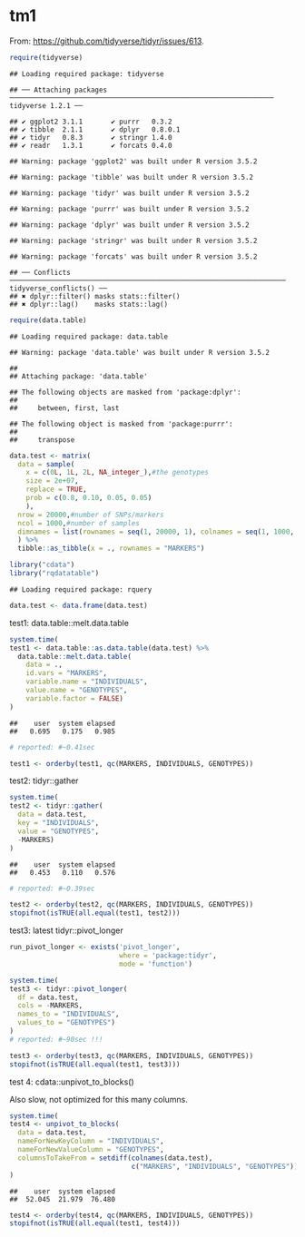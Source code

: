 tm1
================

From: <https://github.com/tidyverse/tidyr/issues/613>.

``` r
require(tidyverse)
```

    ## Loading required package: tidyverse

    ## ── Attaching packages ───────────────────────────────────────────────────────────────── tidyverse 1.2.1 ──

    ## ✔ ggplot2 3.1.1       ✔ purrr   0.3.2  
    ## ✔ tibble  2.1.1       ✔ dplyr   0.8.0.1
    ## ✔ tidyr   0.8.3       ✔ stringr 1.4.0  
    ## ✔ readr   1.3.1       ✔ forcats 0.4.0

    ## Warning: package 'ggplot2' was built under R version 3.5.2

    ## Warning: package 'tibble' was built under R version 3.5.2

    ## Warning: package 'tidyr' was built under R version 3.5.2

    ## Warning: package 'purrr' was built under R version 3.5.2

    ## Warning: package 'dplyr' was built under R version 3.5.2

    ## Warning: package 'stringr' was built under R version 3.5.2

    ## Warning: package 'forcats' was built under R version 3.5.2

    ## ── Conflicts ──────────────────────────────────────────────────────────────────── tidyverse_conflicts() ──
    ## ✖ dplyr::filter() masks stats::filter()
    ## ✖ dplyr::lag()    masks stats::lag()

``` r
require(data.table)
```

    ## Loading required package: data.table

    ## Warning: package 'data.table' was built under R version 3.5.2

    ## 
    ## Attaching package: 'data.table'

    ## The following objects are masked from 'package:dplyr':
    ## 
    ##     between, first, last

    ## The following object is masked from 'package:purrr':
    ## 
    ##     transpose

``` r
data.test <- matrix(
  data = sample(
    x = c(0L, 1L, 2L, NA_integer_),#the genotypes
    size = 2e+07,
    replace = TRUE,
    prob = c(0.8, 0.10, 0.05, 0.05)
    ),
  nrow = 20000,#number of SNPs/markers
  ncol = 1000,#number of samples
  dimnames = list(rownames = seq(1, 20000, 1), colnames = seq(1, 1000, 1))
  ) %>%
  tibble::as_tibble(x = ., rownames = "MARKERS") 
```

``` r
library("cdata")
library("rqdatatable")
```

    ## Loading required package: rquery

``` r
data.test <- data.frame(data.test)
```

test1: data.table::melt.data.table

``` r
system.time(
test1 <- data.table::as.data.table(data.test) %>%
  data.table::melt.data.table(
    data = .,
    id.vars = "MARKERS",
    variable.name = "INDIVIDUALS",
    value.name = "GENOTYPES",
    variable.factor = FALSE) 
)
```

    ##    user  system elapsed 
    ##   0.695   0.175   0.985

``` r
# reported: #~0.41sec
```

``` r
test1 <- orderby(test1, qc(MARKERS, INDIVIDUALS, GENOTYPES)) 
```

test2: tidyr::gather

``` r
system.time(
test2 <- tidyr::gather(
  data = data.test,
  key = "INDIVIDUALS",
  value = "GENOTYPES",
  -MARKERS)
)
```

    ##    user  system elapsed 
    ##   0.453   0.110   0.576

``` r
# reported: #~0.39sec
```

``` r
test2 <- orderby(test2, qc(MARKERS, INDIVIDUALS, GENOTYPES)) 
stopifnot(isTRUE(all.equal(test1, test2)))
```

test3: latest tidyr::pivot\_longer

``` r
run_pivot_longer <- exists('pivot_longer', 
                           where = 'package:tidyr', 
                           mode = 'function')
```

``` r
system.time(
test3 <- tidyr::pivot_longer(
  df = data.test,
  cols = -MARKERS,
  names_to = "INDIVIDUALS",
  values_to = "GENOTYPES")
)
# reported: #~90sec !!!
```

``` r
test3 <- orderby(test3, qc(MARKERS, INDIVIDUALS, GENOTYPES)) 
stopifnot(isTRUE(all.equal(test1, test3)))
```

test 4: cdata::unpivot\_to\_blocks()

Also slow, not optimized for this many columns.

``` r
system.time(
test4 <- unpivot_to_blocks(
  data = data.test,
  nameForNewKeyColumn = "INDIVIDUALS",
  nameForNewValueColumn = "GENOTYPES",
  columnsToTakeFrom = setdiff(colnames(data.test), 
                              c("MARKERS", "INDIVIDUALS", "GENOTYPES")))
)
```

    ##    user  system elapsed 
    ##  52.045  21.979  76.480

``` r
test4 <- orderby(test4, qc(MARKERS, INDIVIDUALS, GENOTYPES)) 
stopifnot(isTRUE(all.equal(test1, test4)))
```
